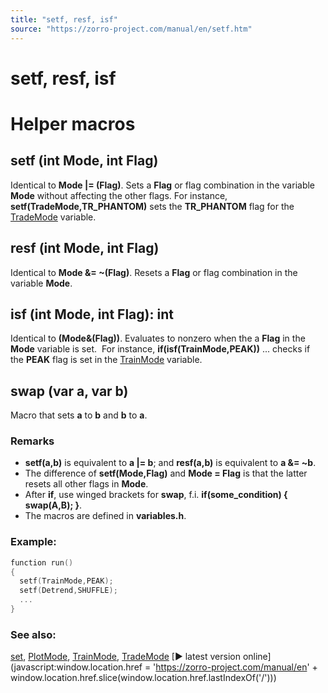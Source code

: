 ```yaml
---
title: "setf, resf, isf"
source: "https://zorro-project.com/manual/en/setf.htm"
---
```


# setf, resf, isf

# Helper macros

## setf (int Mode, int Flag)

Identical to **Mode |= (Flag)**. Sets a **Flag** or flag combination in the variable **Mode** without affecting the other flags. For instance, **setf(TradeMode,TR\_PHANTOM)** sets the **TR\_PHANTOM** flag for the [TradeMode](018_TradeMode.md) variable.

## resf (int Mode, int Flag)

Identical to **Mode &= ~(Flag)**. Resets a **Flag** or flag combination in the variable **Mode**.

## isf (int Mode, int Flag): int

Identical to **(Mode&(Flag))**. Evaluates to nonzero when the a **Flag** in the **Mode** variable is set.  For instance, **if(isf(TrainMode,PEAK))** ... checks if the **PEAK** flag is set in the [TrainMode](016_OptimalF_money_management.md) variable.

## swap (var a, var b)

Macro that sets **a** to **b** and **b** to **a**.

### Remarks

*   **setf(a,b)** is equivalent to **a |= b**; and **resf(a,b)** is equivalent to **a &= ~b**.
*   The difference of **setf(Mode,Flag)** and **Mode = Flag** is that the latter resets all other flags in **Mode**.
*   After **if**, use winged brackets for **swap**, f.i. **if(some\_condition) { swap(A,B); }**.
*   The macros are defined in **variables.h**.

### Example:

```c
function run()
{
  setf(TrainMode,PEAK);
  setf(Detrend,SHUFFLE); 
  ...
}
```

### See also:

[set](018_TradeMode.md), [PlotMode](203_PlotMode.md), [TrainMode](016_OptimalF_money_management.md), [TradeMode](018_TradeMode.md) [► latest version online](javascript:window.location.href = 'https://zorro-project.com/manual/en' + window.location.href.slice\(window.location.href.lastIndexOf\('/'\)\))